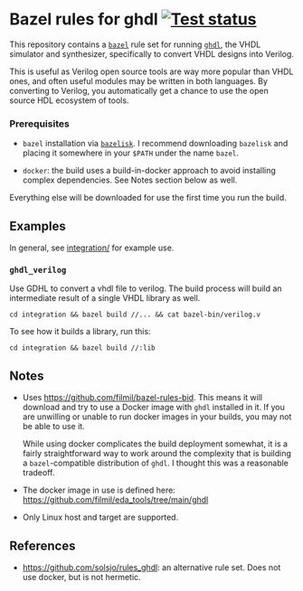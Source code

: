 # Bazel rules for ghdl [![Test status](https://github.com/filmil/bazel_rules_ghdl/workflows/Test/badge.svg)](https://github.com/filmil/bazel_rules_ghdl/workflows/Test/badge.svg)

This repository contains a [`bazel`][bb] rule set for running [`ghdl`][gg], the
VHDL simulator and synthesizer, specifically to convert VHDL designs into Verilog.

This is useful as Verilog open source tools are way more popular than VHDL ones, and
often useful modules may be written in both languages. By converting to Verilog, you
automatically get a chance to use the open source HDL ecosystem of tools.

[bb]: https://bazel.build
[gg]: https://github.com/ghdl/ghdl

### Prerequisites

* `bazel` installation via [`bazelisk`][aa]. I recommend downloading `bazelisk`
  and placing it somewhere in your `$PATH` under the name `bazel`.

* `docker`: the build uses a build-in-docker approach to avoid installing complex
  dependencies.  See Notes section below as well.

Everything else will be downloaded for use the first time you run the build.

[aa]: https://hdlfactory.com/note/2024/08/24/bazel-installation-via-the-bazelisk-method/

## Examples

In general, see [integration/](integration/) for example use.

### `ghdl_verilog`

Use GDHL to convert a vhdl file to verilog.  The build process will build an
intermediate result of a single VHDL library as well.

```
cd integration && bazel build //... && cat bazel-bin/verilog.v
```

To see how it builds a library, run this:

```
cd integration && bazel build //:lib
```

## Notes

* Uses https://github.com/filmil/bazel-rules-bid. This means it will download
  and try to use a Docker image with `ghdl` installed in it. If you are unwilling
  or unable to run docker images in your builds, you may not be able to use it.

  While using docker complicates the build deployment somewhat, it is a fairly
  straightforward way to work around the complexity that is building a
  `bazel`-compatible distribution of `ghdl`. I thought this was a reasonable
  tradeoff.

* The docker image in use is defined here:
  https://github.com/filmil/eda_tools/tree/main/ghdl

* Only Linux host and target are supported.

## References

* https://github.com/solsjo/rules_ghdl: an alternative rule set. Does not use
  docker, but is not hermetic.

